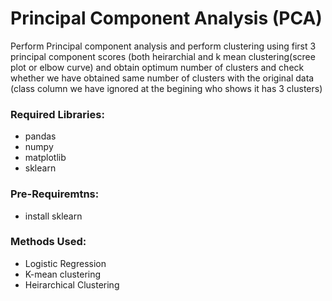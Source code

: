 # Principal Component Analysis (PCA)
Perform Principal component analysis and perform clustering using first 
3 principal component scores (both heirarchial and k mean clustering(scree plot or elbow curve) and obtain 
optimum number of clusters and check whether we have obtained same number of clusters with the original data 
(class column we have ignored at the begining who shows it has 3 clusters)

### Required Libraries:
+ pandas
+ numpy
+ matplotlib
+ sklearn

### Pre-Requiremtns:
+ install sklearn

### Methods Used:
+ Logistic Regression
+ K-mean clustering
+ Heirarchical Clustering
